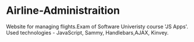 # Airline-Administraition
Website for managing flights.Exam of Software Univeristy course 'JS Apps'. Used technologies - JavaScript, Sammy, Handlebars,AJAX, Kinvey.
